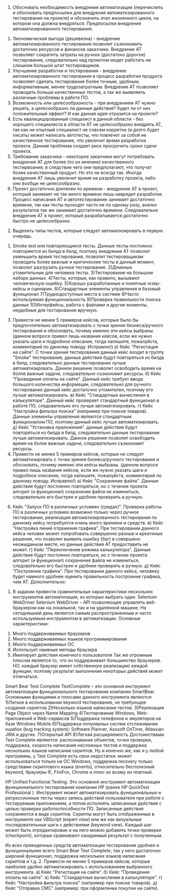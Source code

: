 1. Обосновать необходимость внедрения автоматизации (перечислить и обосновать предпосылки для внедрения автоматизированного тестирования на проекте) и обозначить этап жизненного цикла, на котором она должна внедряться.
Предпосылки внедрения автоматизированного тестирования: 
  1) Экономическая выгода (дешевизна) - внедрение автоматизированного тестирования позволит съэкономить достаточно ресурсов и финансов заказчика. Внедрение АТ позволяет сократить затраты на ручное (достатоно дорогое) тестирование, следовательно над проектом модет работать не слишком большой штат тестировщиков.
  2) Улучшение разработки и тестирования - внедрение автоматизированного тестирования в процесс разработки продукта позволяет сделать тестирование более точным, удобным, информативным, менее трудозатратным. Внедрение АТ позволяет проводить больше качественных тестов, а так же выявляеть различные проблемы в работе ПО.
  3) Возможность или целесообразность - при внедрением АТ нужно решить, а целесообразно ли данные действия? будет ли от них положительный эффект? И как данная идея отразится на проекте?  
  4) Есть квалицицорованный спецалист в данной области - без хорошего специалиста в области АТ не целесообразно внедрять АТ, так как не опытный специалист не совсем корретно (и долго будет писать) может написать автотесты, что повлечет за собой не качественное тестирование, что увеличит время разработки проекта. Данная проблема создает риск просрочить сроки сдачи проекта.
  5) Требование заказчика - некоторое заказчики могут потребовать внедрения АТ для более (по их мнению) качественного тестирвоания, в следствии чего они предполагают, что получат более качественный продукт. Но это не всегда так. Иногда внедрение АТ лишь увеличит время на разработку проекта, либо оно вообще не целесообразно. 
  6) Проект достаточно длителен по времени - внедрение АТ в проект, который занимает не так много времени лишь навредит разработке. Процесс написания АТ и автотестирование занимает достаточно времени, так как тесты проходят  часто не по одному разу, анализ результатов так же занимает достаточно времени. Следовательно внедрение АТ в проект, который разрабатывается достаточно быстро не целесообразно. 
2. Выделить типы тестов, которые следует автоматизировать в первую очередь. 
  1) Smoke test или повторяющиеся тесты.  Данные тесты постоянно повторяются из билда в билд, поэтому внедрение АТ позволит уменьшить время тестирования, позволит тестироващикам проводить более важные и критические тесты в данный момент, позволит разгрузить ручное тестирование.
  2)Длинные утомительные для человека тесты.
  3)Тестирование на большом наборе данных.
  4)Тесты, которые, как правило, вызывают человеческую ошибку.
  5)Хорошо разработанные и понятные юзер-кейсы и сценарии.
  6)Стандартные элементы управления и базовый функционал
  7)Труднодоступные места в системе
  8)Часто используемая функциональность
  9)Проверка правильности поиска данных
  10)Интерфейсы, работа с файлами и другие моменты, неудобные для тестирования вручную.
3. Привести не менее 5 примеров кейсов, которые было бы предпочтительно автоматизировать с точки зрения бизнеса/ручного тестирования и обосновать, почему именно эти кейсы выбраны. (данном вопросе привел лишь названия кейсов, если же нужно указать шаги и подробное описание, тогда напишите, пожалуйста, комментарий по данному поводу. Исправлю!)
 а) Кейс "Регистация на сайте". С точки зрения тестирования данный кейс входит в группу "Smoke" тестирования, данные действия будут повторяться из билда в билд, следовательно данные тестирование лучше автоматизировать. Данное решение позволит освободить время на болле важные задачи, следовательно съэкономит ресурсы.
 б) Кейс "Проведение оплаты на сайте". Данный кейс требует ввода большого количества информации, следовательно для ручного тестирования данный кейс достаточно утомителен, поэтому его лучше автоматизировать.
 в) Кейс "Стандартные вычисления в калькуляторе". Данный кейс проверяет стандартный функционал в работе ПО, следовательно его лучше автоматизировать.
 г) Кейс "Настройка фильтра поиска" (например при поиске товаров). Данные элементы управления являются стандартным функционалом ПО, поэтому данный кейс лучше автоматизировать.
 д) Кейс "Установка приложения". данные действия будут повторяться из билда в билд, следовательно данные тестирование лучше автоматизировать. Данное решение позволит освободить время на болле важные задачи, следовательно съэкономит ресурсы.
4. Привести не менее 5 примеров кейсов, которые не следует автоматизировать с точки зрения бизнеса/ручного тестирования и обосновать, почему именно эти кейсы выбраны. (данном вопросе привел лишь названия кейсов, если же нужно указать шаги и подробное описание, тогда напишите, пожалуйста, комментарий по данному поводу. Исправлю!)
 а) Кейс "Сохранение файла". Данные действия будут постоянно повторяться, но с течение проекта алгорит (и функционал) сохранения файла не измениться, следовательно его быстрее и удобнее проверить в ручную.
 6) Кейс "Запуск ПО в различных условиях (средах)". Проверка работы ПО в различных условиях возможно только через ручное тестирование, реализация автоматизированного тестирования по данному кейсу потребуется очень много времени и средств.
 в) Кейс "Настройка линий отражения графика". При тестировании данного кейса человек может попробовать совершенно разные и креатиные решения, что позволит выявить ошибку (баг) в совершено неожиданном месте, но данные действия АТ предоставить не может. 
 г) Кейс "Переключение режима калькулятора". Данные действия будут постоянно повторяться, но с течение проекта алгорит (и функционал) сохранения файла не измениться, следовательно его быстрее и удобнее проверить в ручную.
 д) Кейс "Построение графика". При тестировании данного кейса, человеку будет намного удобнее оценить правильность построение графика, чем АТ. 
 Дополнительно:
 1. В задании привести сравнительные характеристики нескольких инструментов автоматизации, из которых выбрать один.
 Selenium WebDriver 
  Selenium WebDriver – API позволяющее управлять веб-браузером как на локальной, так и на удалённой машине. На сегодняшний день является самым распространенным и часто используемым инструментом в автоматизации.
  Основные характеристики: 
  1) Много поддерживаемых браузеров
  2) Много поддерживаемых языков программирования
  3) Много поддерживаемых ОС
  4) Использует наивные методы браузера
  5) Имитирует действия конечного пользователя
  Так же огромным плюсом является то, что он поддерживает большинство браузеров. НО, каждый браузер имеет собственную реализацию каждой функции, поэтому результат выполнения некоторых действий может  отличаться. 
  
Smart Bear Test Complete
  TestComplete – это основной инструмент автоматизации функционального тестирования компании SmartBear. Основными функциями и плюсами данного инструмента являются:
  1)Легкое в использовании keyword тестирование, не требующее создания скриптов
  2)Несколько языков написания тестов.
  3)Реализация Page Object через Name Mapping
  4)Тестирование Windows, Web-приложений и Web-сервисов
  5)Поддержка телефонов и эмуляторов на базе Windows Mobile
  6)Поддержка популярных систем отслеживания ошибок (bug tracking system): Software Planner, Axosoft OnTime, Atlassian JIRA и других.
  7)Открытый API
  8)Легкая расширяемость
  Достоинствами Test Complete являются: распознавание объектов, точки проверки, поддержка, скорость написания несложных тестов и поддержка нескольких языков написания скриптов. Ну и конечно же, как и у любой программы, у Test Complete есть свои недостатки: может использоваться только на OC Windows, поддержка recovery только средствами скриптового языка (events), относительно бесполезный keyword, браузеры IE, FireFox, Chrome и плюс ко всему он платный.
  
HP Unified Functional Testing.
  Это основной инструмент автоматизации функционального тестирования компании HP (ранее HP QuickTest    Professional ).
  Инструмент может автоматизировать функциональные и регрессионные тесты через запись действий пользователя при работе с тестируемым приложением, а потом исполнять записанные действия с целью проверки работоспособности ПО.
  Записанные действия сохраняются в виде скриптов. Скрипты могут быть отображенные в инструменте как VBScript (expert view) или же как визуальные последовательные шаги с действиями (keyword view). Каждый шаг может быть отредактирован и на него можно добавить точки проверки (checkpoint), которые сравнивают ожидаемый результат с полученным.
  
Из всех приведенных средств автоматизации тестирования удобнее и функциональнее всего Smart Bear Test Complete, так у него достаточно широкий функционал, поддержка нескольких языков написания скриптов и т.д.
2. Привести не менее 5 примеров кейсов, которые наиболее удобно автоматизировать с использованием выбранного инструмента.
   а) Кейс "Регистация на сайте".
  б) Кейс "Проведение оплаты на сайте".
  в) Кейс "Стандартные вычисления в калькуляторе". 
  г) Кейс "Настройка фильтра поиска" (например при поиске товаров). 
  д) Кейс "Отправка СМС" (например: при оформлении покупки на сайте).
